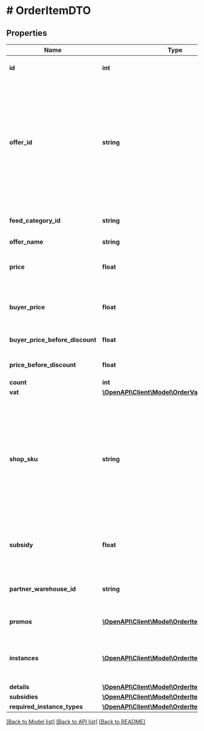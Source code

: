 # # OrderItemDTO

## Properties

Name | Type | Description | Notes
------------ | ------------- | ------------- | -------------
**id** | **int** | Идентификатор товара в заказе.  Позволяет идентифицировать товар в рамках данного заказа. | [optional]
**offer_id** | **string** | Ваш SKU — идентификатор товара в вашей системе.  Разрешена любая последовательность длиной до 80 знаков. В нее могут входить английские и русские буквы, цифры и символы &#x60;. , / \\ ( ) [ ] - &#x3D; _&#x60;  Правила использования SKU:  * У каждого товара SKU должен быть свой.  * SKU товара нельзя менять — можно только удалить товар и добавить заново с новым SKU.  * Уже заданный SKU нельзя освободить и использовать заново для другого товара. Каждый товар должен получать новый идентификатор, до того никогда не использовавшийся в вашем каталоге.  [Что такое SKU и как его назначать](https://yandex.ru/support/marketplace/assortment/add/index.html#fields) | [optional]
**feed_category_id** | **string** | Идентификатор категории, указанный в каталоге.  {% note alert %}  Параметр устарел и не рекомендуется к использованию.  {% endnote %} | [optional]
**offer_name** | **string** | Название товара. | [optional]
**price** | **float** | Цена товара в валюте заказа без учета вознаграждения партнеру за скидки по промокодам, купонам и акциям (параметр &#x60;subsidy&#x60;).  Для отделения целой части от дробной используется точка. | [optional]
**buyer_price** | **float** | Цена товара в валюте покупателя. В цене уже учтены скидки по:  * акциям; * купонам; * промокодам.  Для отделения целой части от дробной используется точка. | [optional]
**buyer_price_before_discount** | **float** | Стоимость товара в валюте покупателя до применения скидок.  Для отделения целой части от дробной используется точка. | [optional]
**price_before_discount** | **float** | Стоимость товара в валюте магазина до применения скидок.  Для отделения целой части от дробной используется точка. | [optional]
**count** | **int** | Количество единиц товара. | [optional]
**vat** | [**\OpenAPI\Client\Model\OrderVatType**](OrderVatType.md) |  | [optional]
**shop_sku** | **string** | Ваш SKU — идентификатор товара в вашей системе.  Разрешена любая последовательность длиной до 80 знаков. В нее могут входить английские и русские буквы, цифры и символы &#x60;. , / \\ ( ) [ ] - &#x3D; _&#x60;  Правила использования SKU:  * У каждого товара SKU должен быть свой.  * SKU товара нельзя менять — можно только удалить товар и добавить заново с новым SKU.  * Уже заданный SKU нельзя освободить и использовать заново для другого товара. Каждый товар должен получать новый идентификатор, до того никогда не использовавшийся в вашем каталоге.  [Что такое SKU и как его назначать](https://yandex.ru/support/marketplace/assortment/add/index.html#fields) | [optional]
**subsidy** | **float** | Общее вознаграждение партнеру за DBS-доставку и все скидки на товар:  * по промокодам; * по купонам; * по баллам Плюса; * по акциям.  Передается в валюте заказа, для отделения целой части от дробной используется точка. | [optional]
**partner_warehouse_id** | **string** | Идентификатор склада в системе партнера, на который сформирован заказ.  {% note alert %}  Параметр устарел, временно поддерживается, но не доступен для ввода и редактирования.  {% endnote %} | [optional]
**promos** | [**\OpenAPI\Client\Model\OrderItemPromoDTO[]**](OrderItemPromoDTO.md) | Информация о вознаграждениях партнеру за скидки на товар по промокодам, купонам и акциям. | [optional]
**instances** | [**\OpenAPI\Client\Model\OrderItemInstanceDTO[]**](OrderItemInstanceDTO.md) | Информация о маркировке единиц товара.  Возвращаются данные для маркировки, переданные в запросе [PUT campaigns/{campaignId}/orders/{orderId}/cis](../../reference/orders/provideOrderItemCis.md).  Если магазин еще не передавал коды для этого заказа, &#x60;instances&#x60; отсутствует. | [optional]
**details** | [**\OpenAPI\Client\Model\OrderItemDetailDTO[]**](OrderItemDetailDTO.md) | Информация об удалении товара из заказа. | [optional]
**subsidies** | [**\OpenAPI\Client\Model\OrderItemSubsidyDTO[]**](OrderItemSubsidyDTO.md) | Список субсидий по типам. | [optional]
**required_instance_types** | [**\OpenAPI\Client\Model\OrderItemInstanceType[]**](OrderItemInstanceType.md) | Список необходимых маркировок товара. | [optional]

[[Back to Model list]](../../README.md#models) [[Back to API list]](../../README.md#endpoints) [[Back to README]](../../README.md)
